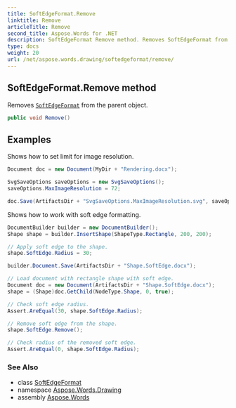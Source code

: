 ```yaml
---
title: SoftEdgeFormat.Remove
linktitle: Remove
articleTitle: Remove
second_title: Aspose.Words for .NET
description: SoftEdgeFormat Remove method. Removes SoftEdgeFormat from the parent object in C#.
type: docs
weight: 20
url: /net/aspose.words.drawing/softedgeformat/remove/
---
```

## SoftEdgeFormat.Remove method

Removes [`SoftEdgeFormat`](../) from the parent object.

```csharp
public void Remove()
```

## Examples

Shows how to set limit for image resolution.

```csharp
Document doc = new Document(MyDir + "Rendering.docx");

SvgSaveOptions saveOptions = new SvgSaveOptions();
saveOptions.MaxImageResolution = 72;

doc.Save(ArtifactsDir + "SvgSaveOptions.MaxImageResolution.svg", saveOptions);
```

Shows how to work with soft edge formatting.

```csharp
DocumentBuilder builder = new DocumentBuilder();
Shape shape = builder.InsertShape(ShapeType.Rectangle, 200, 200);

// Apply soft edge to the shape.
shape.SoftEdge.Radius = 30;

builder.Document.Save(ArtifactsDir + "Shape.SoftEdge.docx");

// Load document with rectangle shape with soft edge.
Document doc = new Document(ArtifactsDir + "Shape.SoftEdge.docx");
shape = (Shape)doc.GetChild(NodeType.Shape, 0, true);

// Check soft edge radius.
Assert.AreEqual(30, shape.SoftEdge.Radius);

// Remove soft edge from the shape.
shape.SoftEdge.Remove();

// Check radius of the removed soft edge.
Assert.AreEqual(0, shape.SoftEdge.Radius);
```

### See Also

* class [SoftEdgeFormat](../)
* namespace [Aspose.Words.Drawing](../../../aspose.words.drawing/)
* assembly [Aspose.Words](../../../)
